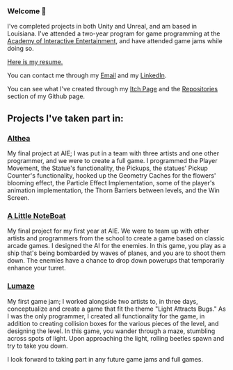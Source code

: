 ### Welcome 👋
I've completed projects in both Unity and Unreal, and am based in Louisiana. I've attended a two-year program for game programming at the [Academy of Interactive Entertainment](https://aie.edu/), and have attended game jams while doing so.

[Here is my resume.](https://resume.creddle.io/resume/capjh56yctc)

You can contact me through my [Email](https://judeous@tutanota.com) and my [LinkedIn](https://www.linkedin.com/in/jude-mentel-7682001bb).

You can see what I've created through my [Itch Page](https://judeous.itch.io/) and the [Repositories](https://github.com/Judeous?tab=repositories) section of my Github page.

## Projects I've taken part in:
### [Althea](https://green-production.itch.io/althea)
My final project at AIE; I was put in a team with three artists and one other programmer, and we were to create a full game. I programmed the Player Movement, the Statue's functionality, the Pickups, the statues' Pickup Counter's functionality, hooked up the Geometry Caches for the flowers' blooming effect, the Particle Effect Implementation, some of the player's animation implementation, the Thorn Barriers between levels, and the Win Screen.

### [A Little NoteBoat](https://chicory-games.itch.io/little-noteboat)
My final project for my first year at AIE. We were to team up with other artists and programmers from the school to create a game based on classic arcade games. I designed the AI for the enemies. In this game, you play as a ship that's being bombarded by waves of planes, and you are to shoot them down. The enemies have a chance to drop down powerups that temporarily enhance your turret.

### [Lumaze](https://judeous.itch.io/lumaze)
My first game jam; I worked alongside two artists to, in three days, conceptualize and create a game that fit the theme "Light Attracts Bugs." As I was the only programmer, I created all functionality for the game, in addition to creating collision boxes for the various pieces of the level, and designing the level. In this game, you wander through a maze, stumbling across spots of light. Upon approaching the light, rolling beetles spawn and try to take you down.


I look forward to taking part in any future game jams and full games.

<!--
**Judeous/Judeous** is a ✨ _special_ ✨ repository because its `README.md` (this file) appears on your GitHub profile.

Here are some ideas to get you started:

- 🔭 I’m currently working on polishing my first year's final project
- 🌱 I’m currently learning 
- 👯 I’m looking to collaborate on ...
- 🤔 I’m looking for help with ...
- 💬 Ask me about ...
- 📫 How to reach me: ...
- ⚡ Fun fact: ...
-->
